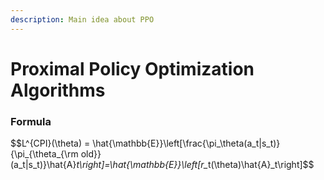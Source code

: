 ```yaml
---
description: Main idea about PPO
---
```


# Proximal Policy Optimization Algorithms

### Formula

\$$L^{CPI}(\theta) = \hat{\mathbb{E\}}\left\[\frac{\pi\_\theta(a\_t|s\_t)}{\pi\_{\theta\_{\rm old\}}(a\_t|s\_t)}\hat{A}_t\right]=\hat{\mathbb{E\}}\left\[r\__&#x74;(\theta)\hat{A}\_t\right]\$$
